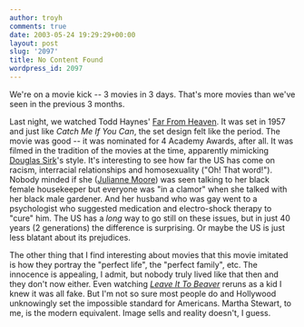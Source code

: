 ```yaml
---
author: troyh
comments: true
date: 2003-05-24 19:29:29+00:00
layout: post
slug: '2097'
title: No Content Found
wordpress_id: 2097
---
```


We're on a movie kick -- 3 movies in 3 days. That's more movies than we've seen in the previous 3 months.

Last night, we watched Todd Haynes' [Far From Heaven](http://www.farfromheavenmovie.com/). It was set in 1957 and just like _Catch Me If You Can_, the set design felt like the period. The movie was good -- it was nominated for 4 Academy Awards, after all. It was filmed in the tradition of the movies at the time, apparently mimicking [Douglas Sirk](http://entertainment.msn.com/celebs/celeb.aspx?mp=b&c=135093)'s style. It's interesting to see how far the US has come on racism, interracial relationships and homosexuality ("Oh! That word!"). Nobody minded if she ([Julianne Moore](http://www.julianne-moore.com/)) was seen talking to her black female housekeeper but everyone was "in a clamor" when she talked with her black male gardener. And her husband who was gay went to a psychologist who suggested medication and electro-shock therapy to "cure" him. The US has a _long_ way to go still on these issues, but in just 40 years (2 generations) the difference is surprising. Or maybe the US is just less blatant about its prejudices.

The other thing that I find interesting about movies that this movie imitated is how they portray the "perfect life", the "perfect family", etc. The innocence is appealing, I admit, but nobody truly lived like that then and they don't now either. Even watching _[Leave It To Beaver](http://www.timvp.com/beaver.html)_ reruns as a kid I knew it was all fake. But I'm not so sure most people do and Hollywood unknowingly set the impossible standard for Americans. Martha Stewart, to me, is the modern equivalent. Image sells and reality doesn't, I guess.
